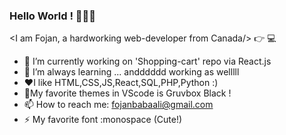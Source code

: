 ### Hello World ! 👋😄👋

 <I am Fojan, a hardworking web-developer from Canada/> :point_right: 💻

- 🔭 I’m currently working on 'Shopping-cart' repo via React.js
- 🌱 I’m always learning ... andddddd working as welllll
- :heart:I like HTML,CSS,JS,React,SQL,PHP,Python :)
- :candy:My favorite themes in VScode is Gruvbox Black !
- 📫 How to reach me: fojanbabaali@gmail.com
- ⚡ My favorite font :monospace (Cute!)

